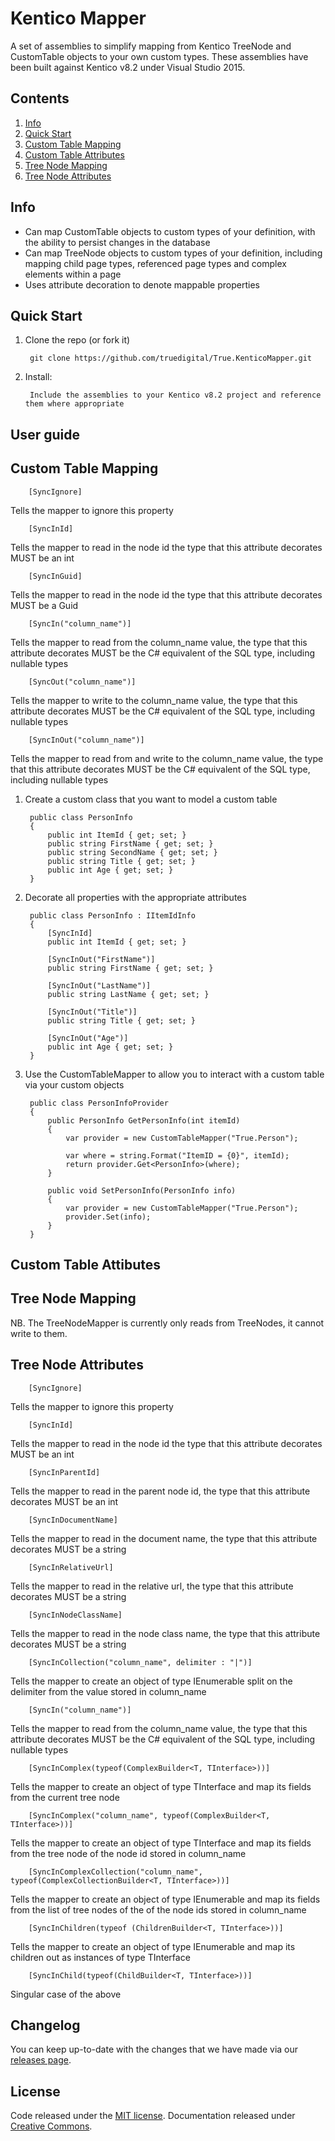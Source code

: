 # Kentico Mapper

A set of assemblies to simplify mapping from Kentico TreeNode and CustomTable objects to your own custom types. 
These assemblies have been built against Kentico v8.2 under Visual Studio 2015.  

## Contents

1. [Info](#info)
2. [Quick Start](#quick-start)
3. [Custom Table Mapping](#custom-table-mapping)
3. [Custom Table Attributes](#custom-table-attributes)
4. [Tree Node Mapping](#tree-node-mapping)
4. [Tree Node Attributes](#tree-node-attributes)

## Info

- Can map CustomTable objects to custom types of your definition, with the ability to persist changes in the database
- Can map TreeNode objects to custom types of your definition, including mapping child page types, referenced page types and complex elements within a page
- Uses attribute decoration to denote mappable properties

## Quick Start

1. Clone the repo (or fork it)

        git clone https://github.com/truedigital/True.KenticoMapper.git

2. Install:

        Include the assemblies to your Kentico v8.2 project and reference them where appropriate

		
## User guide

## Custom Table Mapping

		[SyncIgnore]
Tells the mapper to ignore this property

		[SyncInId]
Tells the mapper to read in the node id the type that this attribute decorates MUST be an int

		[SyncInGuid]
Tells the mapper to read in the node id the type that this attribute decorates MUST be a Guid

		[SyncIn("column_name")]
Tells the mapper to read from the column_name value, the type that this attribute decorates MUST be the C# equivalent of the SQL type, including nullable types

		[SyncOut("column_name")]
Tells the mapper to write to the column_name value, the type that this attribute decorates MUST be the C# equivalent of the SQL type, including nullable types

		[SyncInOut("column_name")]
Tells the mapper to read from and write to the column_name value, the type that this attribute decorates MUST be the C# equivalent of the SQL type, including nullable types


1. Create a custom class that you want to model a custom table

		public class PersonInfo
		{
			public int ItemId { get; set; }
			public string FirstName { get; set; }
			public string SecondName { get; set; }
			public string Title { get; set; }
			public int Age { get; set; }
		}
		
2. Decorate all properties with the appropriate attributes

		public class PersonInfo : IItemIdInfo
		{
			[SyncInId]
			public int ItemId { get; set; }

			[SyncInOut("FirstName")]
			public string FirstName { get; set; }

			[SyncInOut("LastName")]
			public string LastName { get; set; }

			[SyncInOut("Title")]
			public string Title { get; set; }
			
			[SyncInOut("Age")]
			public int Age { get; set; }
		}
		
3. Use the CustomTableMapper to allow you to interact with a custom table via your custom objects

		public class PersonInfoProvider
		{
			public PersonInfo GetPersonInfo(int itemId)
			{
				var provider = new CustomTableMapper("True.Person");

				var where = string.Format("ItemID = {0}", itemId);
				return provider.Get<PersonInfo>(where);
			}

			public void SetPersonInfo(PersonInfo info)
			{
				var provider = new CustomTableMapper("True.Person");
				provider.Set(info);
			}
		}
		
## Custom Table Attibutes



## Tree Node Mapping

NB. The TreeNodeMapper is currently only reads from TreeNodes, it cannot write to them. 

## Tree Node Attributes

		[SyncIgnore]
Tells the mapper to ignore this property

		[SyncInId]
Tells the mapper to read in the node id the type that this attribute decorates MUST be an int

		[SyncInParentId]
Tells the mapper to read in the parent node id, the type that this attribute decorates MUST be an int

		[SyncInDocumentName]
Tells the mapper to read in the document name, the type that this attribute decorates MUST be a string

		[SyncInRelativeUrl]
Tells the mapper to read in the relative url, the type that this attribute decorates MUST be a string

		[SyncInNodeClassName]
Tells the mapper to read in the node class name, the type that this attribute decorates MUST be a string

		[SyncInCollection("column_name", delimiter : "|")]
Tells the mapper to create an object of type IEnumerable<string> split on the delimiter from the value stored in column_name

		[SyncIn("column_name")]
Tells the mapper to read from the column_name value, the type that this attribute decorates MUST be the C# equivalent of the SQL type, including nullable types

		[SyncInComplex(typeof(ComplexBuilder<T, TInterface>))] 
Tells the mapper to create an object of type TInterface and map its fields from the current tree node

		[SyncInComplex("column_name", typeof(ComplexBuilder<T, TInterface>))] 
Tells the mapper to create an object of type TInterface and map its fields from the tree node of the node id stored in column_name

		[SyncInComplexCollection("column_name", typeof(ComplexCollectionBuilder<T, TInterface>))] 
Tells the mapper to create an object of type IEnumerable<TInterface>  and map its fields from the list of tree nodes of the of the node ids stored in column_name

		[SyncInChildren(typeof (ChildrenBuilder<T, TInterface>))] 
Tells the mapper to create an object of type IEnumerable<TInterface> and map its children out as instances of type TInterface
	
		[SyncInChild(typeof(ChildBuilder<T, TInterface>))] 
Singular case of the above
		
## Changelog

You can keep up-to-date with the changes that we have made via our [releases page](https://github.com/truedigital/True.KenticoMapper/releases).

## License

Code released under the [MIT license](https://github.com/truedigital/True.KenticoMapper/blob/master/LICENSE). Documentation released under [Creative Commons](http://creativecommons.org/licenses/by-sa/4.0/).